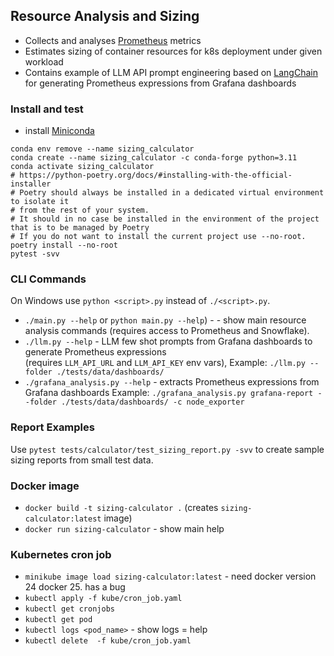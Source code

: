 ## Resource Analysis and Sizing

* Collects and analyses [Prometheus](https://prometheus.io/) metrics
* Estimates sizing of container resources for k8s deployment under given workload
* Contains example of LLM API prompt engineering based on [LangChain](https://www.langchain.com/) for
  generating Prometheus expressions from Grafana dashboards

### Install and test

* install [Miniconda](https://docs.conda.io/en/latest/miniconda.html)

```shell
conda env remove --name sizing_calculator
conda create --name sizing_calculator -c conda-forge python=3.11
conda activate sizing_calculator
# https://python-poetry.org/docs/#installing-with-the-official-installer
# Poetry should always be installed in a dedicated virtual environment to isolate it 
# from the rest of your system. 
# It should in no case be installed in the environment of the project that is to be managed by Poetry
# If you do not want to install the current project use --no-root.
poetry install --no-root
pytest -svv
```

### CLI Commands

On Windows use `python <script>.py` instead of `./<script>.py`.

* `./main.py --help` or `python main.py --help`) - - show main resource analysis commands
  (requires access to Prometheus and Snowflake).
* `./llm.py --help` - LLM few shot prompts from Grafana dashboards to generate Prometheus expressions  
  (requires `LLM_API_URL` and `LLM_API_KEY` env vars), Example: `./llm.py --folder ./tests/data/dashboards/`
* `./grafana_analysis.py --help` - extracts Prometheus expressions from Grafana dashboards
  Example: `./grafana_analysis.py grafana-report --folder ./tests/data/dashboards/ -c node_exporter`

### Report Examples

Use `pytest tests/calculator/test_sizing_report.py -svv` to create sample sizing reports from small test data.

### Docker image
* `docker build -t sizing-calculator .` (creates `sizing-calculator:latest` image)
* `docker run sizing-calculator` - show main help

### Kubernetes cron job
* `minikube image load sizing-calculator:latest` - need docker version 24 docker 25. has a bug
* `kubectl apply -f kube/cron_job.yaml`
* `kubectl get cronjobs`
* `kubectl get pod`
* `kubectl logs <pod_name>` - show logs = help
* `kubectl delete  -f kube/cron_job.yaml`